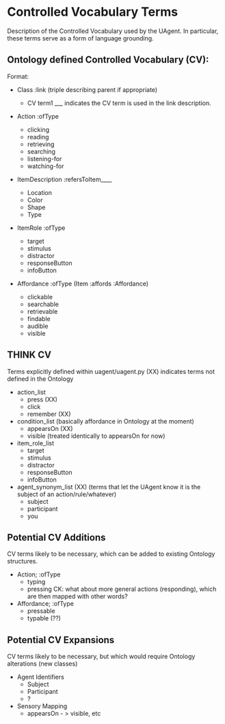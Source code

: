 # Controlled Vocabulary Terms
Description of the Controlled Vocabulary used by the UAgent. In particular, these terms serve as a form of language grounding. 


## Ontology defined Controlled Vocabulary (CV):
Format:
- Class :link (triple describing parent if appropriate)
	- CV term1
___ indicates the CV term is used in the link description.

- Action :ofType
	- clicking
	- reading
	- retrieving
	- searching
	- listening-for
	- watching-for
- ItemDescription :refersToItem____
	- Location 
	- Color
	- Shape
	- Type
- ItemRole :ofType
	- target
	- stimulus
	- distractor
	- responseButton
	- infoButton
- Affordance :ofType (Item :affords :Affordance)
	- clickable
	- searchable
	- retrievable
	- findable
	- audible
	- visible

## THINK CV
Terms explicitly defined within uagent/uagent.py
(XX) indicates terms not defined in the Ontology
- action_list
	- press (XX)
	- click
	- remember (XX)
- condition_list (basically affordance in Ontology at the moment)
	- appearsOn (XX)
	- visible (treated identically to appearsOn for now)
- item_role_list
	- target
	- stimulus
	- distractor
	- responseButton
	- infoButton
- agent_synonym_list (XX) (terms that let the UAgent know it is the subject of an action/rule/whatever)
	- subject
	- participant
	- you

## Potential CV Additions
CV terms likely to be necessary, which can be added to existing Ontology structures.

- Action; :ofType
	- typing
	- pressing
	CK: what about more general actions (responding), which are then mapped with other words?
- Affordance; :ofType
	- pressable
	- typable (??)


## Potential CV Expansions
CV terms likely to be necessary, but which would require Ontology alterations (new classes)
- Agent Identifiers
	- Subject
	- Participant
	- ?
- Sensory Mapping
	- appearsOn - > visible, etc
























